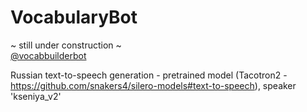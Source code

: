 # VocabularyBot

~ still under construction ~   
[@vocabbuilderbot](https://t.me/vocabbuilderbot)  

Russian text-to-speech generation - pretrained model (Tacotron2 - https://github.com/snakers4/silero-models#text-to-speech), speaker 'kseniya_v2'
